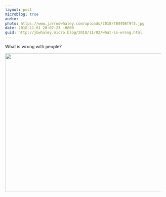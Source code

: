 ```yaml
---
layout: post
microblog: true
audio: 
photo: https://www.jarrodwhaley.com/uploads/2018/f84408f9f5.jpg
date: 2018-11-01 20:07:23 -0800
guid: http://jbwhaley.micro.blog/2018/11/02/what-is-wrong.html
---
```

What is wrong with people?

<img src="https://www.jarrodwhaley.com/uploads/2018/f84408f9f5.jpg" width="600" height="450" />
